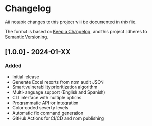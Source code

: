 # Changelog

All notable changes to this project will be documented in this file.

The format is based on [Keep a Changelog](https://keepachangelog.com/en/1.0.0/),
and this project adheres to [Semantic Versioning](https://semver.org/spec/v2.0.0.html).

## [1.0.0] - 2024-01-XX

### Added
- Initial release
- Generate Excel reports from npm audit JSON
- Smart vulnerability prioritization algorithm
- Multi-language support (English and Spanish)
- CLI interface with multiple options
- Programmatic API for integration
- Color-coded severity levels
- Automatic fix command generation
- GitHub Actions for CI/CD and npm publishing
